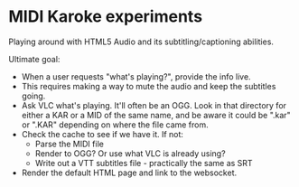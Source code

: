 MIDI Karoke experiments
=======================

Playing around with HTML5 Audio and its subtitling/captioning abilities.

Ultimate goal:

* When a user requests "what's playing?", provide the info live.
* This requires making a way to mute the audio and keep the subtitles going.
* Ask VLC what's playing. It'll often be an OGG. Look in that directory for
  either a KAR or a MID of the same name, and be aware it could be ".kar" or
  ".KAR" depending on where the file came from.
* Check the cache to see if we have it. If not:
  - Parse the MIDI file
  - Render to OGG? Or use what VLC is already using?
  - Write out a VTT subtitles file - practically the same as SRT
* Render the default HTML page and link to the websocket.
